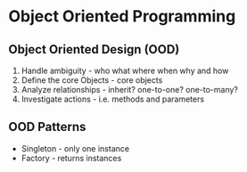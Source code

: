 # Object Oriented Programming

## Object Oriented Design (OOD)

1. Handle ambiguity - who what where when why and how
2. Define the core Objects - core objects
3. Analyze relationships - inherit? one-to-one? one-to-many?
4. Investigate actions - i.e. methods and parameters

## OOD Patterns

- Singleton - only one instance
- Factory - returns instances
